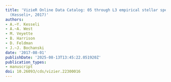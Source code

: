 ```yaml
---
title: 'VizieR Online Data Catalog: 05 through L3 empirical stellar spectra from SDSS
  (Kesseli+, 2017)'
authors:
- A.~Y. Kesseli
- A.~A. West
- M. Veyette
- B. Harrison
- D. Feldman
- J.~J. Bochanski
date: '2017-08-01'
publishDate: '2025-08-13T13:45:22.051920Z'
publication_types:
- manuscript
doi: 10.26093/cds/vizier.22300016
---
```

